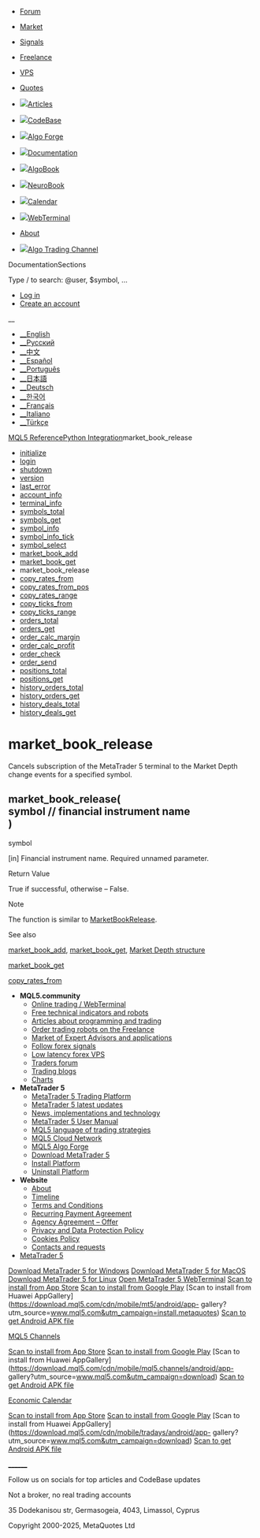 [](https://www.mql5.com "MQL5 - Language of trade strategies built-in the
MetaTrader 5 client terminal")

  * [Forum](/en/forum)
  * [Market](/en/market)
  * [Signals](/en/signals)
  * [Freelance](/en/job)
  * [VPS](/en/vps)
  * [Quotes](/en/quotes/overview)

  * [![](https://c.mql5.com/i/menu/icon-articles4.svg)Articles](/en/articles)
  * [![](https://c.mql5.com/i/menu/icon-code4.svg)CodeBase](/en/code)
  * [![](https://c.mql5.com/i/menu/icon-algoforge4.svg)Algo Forge](https://forge.mql5.io/?lang=en)
  * [![](https://c.mql5.com/i/menu/icon-docs4.svg)Documentation](/en/docs)
  * [![](https://c.mql5.com/i/menu/icon-book4.svg)AlgoBook](/en/book)
  * [![](https://c.mql5.com/i/menu/icon-neurobook4.svg)NeuroBook](/en/neurobook)
  * [![](https://c.mql5.com/i/menu/icon-economic-calendar4.svg)Calendar](/en/economic-calendar)
  * [![](https://c.mql5.com/i/menu/icon-trading4.svg)WebTerminal](https://web.metatrader.app/terminal?mode=demo&lang=en)
  * [About](/en/about)
  * [![](https://c.mql5.com/i/sidebar/tg.svg)Algo Trading Channel](https://t.me/mql5dev "Follow us on socials for top articles and CodeBase updates")

DocumentationSections

Type / to search: @user, $symbol, ...

  * [Log in](https://www.mql5.com/en/auth_login "Please sign in. OpenID supported")
  * [Create an account](https://www.mql5.com/en/auth_register "Please register")

__

  * [__English](/en/docs/python_metatrader5/mt5marketbookrelease_py)
  * [__Русский](/ru/docs/python_metatrader5/mt5marketbookrelease_py)
  * [__中文](/zh/docs/python_metatrader5/mt5marketbookrelease_py)
  * [__Español](/es/docs/python_metatrader5/mt5marketbookrelease_py)
  * [__Português](/pt/docs/python_metatrader5/mt5marketbookrelease_py)
  * [__日本語](/ja/docs/python_metatrader5/mt5marketbookrelease_py)
  * [__Deutsch](/de/docs/python_metatrader5/mt5marketbookrelease_py)
  * [__한국어](/ko/docs/python_metatrader5/mt5marketbookrelease_py)
  * [__Français](/fr/docs/python_metatrader5/mt5marketbookrelease_py)
  * [__Italiano](/it/docs/python_metatrader5/mt5marketbookrelease_py)
  * [__Türkçe](/tr/docs/python_metatrader5/mt5marketbookrelease_py)

[MQL5 Reference](/en/docs "MQL5 Reference")[Python
Integration](/en/docs/python_metatrader5 "Python
Integration")market_book_release

  * [initialize](/en/docs/python_metatrader5/mt5initialize_py "initialize")
  * [login](/en/docs/python_metatrader5/mt5login_py "login")
  * [shutdown](/en/docs/python_metatrader5/mt5shutdown_py "shutdown")
  * [version](/en/docs/python_metatrader5/mt5version_py "version")
  * [last_error](/en/docs/python_metatrader5/mt5lasterror_py "last_error")
  * [account_info](/en/docs/python_metatrader5/mt5accountinfo_py "account_info")
  * [terminal_info](/en/docs/python_metatrader5/mt5terminalinfo_py "terminal_info")
  * [symbols_total](/en/docs/python_metatrader5/mt5symbolstotal_py "symbols_total")
  * [symbols_get](/en/docs/python_metatrader5/mt5symbolsget_py "symbols_get")
  * [symbol_info](/en/docs/python_metatrader5/mt5symbolinfo_py "symbol_info")
  * [symbol_info_tick](/en/docs/python_metatrader5/mt5symbolinfotick_py "symbol_info_tick")
  * [symbol_select](/en/docs/python_metatrader5/mt5symbolselect_py "symbol_select")
  * [market_book_add](/en/docs/python_metatrader5/mt5marketbookadd_py "market_book_add")
  * [market_book_get](/en/docs/python_metatrader5/mt5marketbookget_py "market_book_get")
  * market_book_release
  * [copy_rates_from](/en/docs/python_metatrader5/mt5copyratesfrom_py "copy_rates_from")
  * [copy_rates_from_pos](/en/docs/python_metatrader5/mt5copyratesfrompos_py "copy_rates_from_pos")
  * [copy_rates_range](/en/docs/python_metatrader5/mt5copyratesrange_py "copy_rates_range")
  * [copy_ticks_from](/en/docs/python_metatrader5/mt5copyticksfrom_py "copy_ticks_from")
  * [copy_ticks_range](/en/docs/python_metatrader5/mt5copyticksrange_py "copy_ticks_range")
  * [orders_total](/en/docs/python_metatrader5/mt5orderstotal_py "orders_total")
  * [orders_get](/en/docs/python_metatrader5/mt5ordersget_py "orders_get")
  * [order_calc_margin](/en/docs/python_metatrader5/mt5ordercalcmargin_py "order_calc_margin")
  * [order_calc_profit](/en/docs/python_metatrader5/mt5ordercalcprofit_py "order_calc_profit")
  * [order_check](/en/docs/python_metatrader5/mt5ordercheck_py "order_check")
  * [order_send](/en/docs/python_metatrader5/mt5ordersend_py "order_send")
  * [positions_total](/en/docs/python_metatrader5/mt5positionstotal_py "positions_total")
  * [positions_get](/en/docs/python_metatrader5/mt5positionsget_py "positions_get")
  * [history_orders_total](/en/docs/python_metatrader5/mt5historyorderstotal_py "history_orders_total")
  * [history_orders_get](/en/docs/python_metatrader5/mt5historyordersget_py "history_orders_get")
  * [history_deals_total](/en/docs/python_metatrader5/mt5historydealstotal_py "history_deals_total")
  * [history_deals_get](/en/docs/python_metatrader5/mt5historydealsget_py "history_deals_get")

# market_book_release

Cancels subscription of the MetaTrader 5 terminal to the Market Depth change
events for a specified symbol.

market_book_release(  
   symbol      // financial instrument name  
)  
---  
  
symbol

[in]  Financial instrument name. Required unnamed parameter.

Return Value

True if successful, otherwise – False.

Note

The function is similar to
[MarketBookRelease](/en/docs/marketinformation/marketbookrelease).

See also

[market_book_add](/en/docs/python_metatrader5/mt5marketbookadd_py),
[market_book_get](/en/docs/python_metatrader5/mt5marketbookget_py), [Market
Depth structure](/en/docs/constants/structures/mqlbookinfo)

[market_book_get](/en/docs/python_metatrader5/mt5marketbookget_py
"market_book_get")

[copy_rates_from](/en/docs/python_metatrader5/mt5copyratesfrom_py
"copy_rates_from")

  * **MQL5.community**
    * [Online trading / WebTerminal](https://web.metatrader.app/terminal?mode=demo&lang=en)
    * [Free technical indicators and robots](/en/code)
    * [Articles about programming and trading](/en/articles)
    * [Order trading robots on the Freelance](/en/job)
    * [Market of Expert Advisors and applications ](/en/market)
    * [Follow forex signals](/en/signals)
    * [Low latency forex VPS](/en/vps)
    * [Traders forum](/en/forum)
    * [Trading blogs](/en/blogs)
    * [Charts](/en/charts)
  * **MetaTrader 5**
    * [MetaTrader 5 Trading Platform](https://www.metatrader5.com)
    * [MetaTrader 5 latest updates](https://www.metatrader5.com/en/releasenotes)
    * [News, implementations and technology](https://www.metatrader5.com/en/news)
    * [MetaTrader 5 User Manual](https://www.metatrader5.com/en/terminal/help)
    * [MQL5 language of trading strategies](/en/docs)
    * [MQL5 Cloud Network](https://cloud.mql5.com)
    * [MQL5 Algo Forge](https://forge.mql5.io/?lang=en)
    * [Download MetaTrader 5](https://download.mql5.com/cdn/web/metaquotes.ltd/mt5/mt5setup.exe?utm_source=www.mql5.com&utm_campaign=download)
    * [Install Platform](https://www.metatrader5.com/en/terminal/help/start_advanced/installation)
    * [Uninstall Platform](https://www.metatrader5.com/en/terminal/help/start_advanced/deinstallation)
  * **Website**
    * [About](/en/about)
    * [Timeline](/en/wall)
    * [Terms and Conditions](/en/about/terms)
    * [Recurring Payment Agreement](/en/about/autopayments)
    * [Agency Agreement – Offer](/en/about/agencyagreement)
    * [Privacy and Data Protection Policy](/en/about/privacy)
    * [Cookies Policy](/en/about/cookies)
    * [Contacts and requests](/en/contact)
  * [MetaTrader 5](https://www.metatrader5.com)

[Download MetaTrader 5 for
Windows](https://download.mql5.com/cdn/web/metaquotes.ltd/mt5/mt5setup.exe?utm_source=www.mql5.com&utm_campaign=download)
[Download MetaTrader 5 for
MacOS](https://download.mql5.com/cdn/web/metaquotes.ltd/mt5/MetaTrader5.pkg.zip?utm_source=www.mql5.com&utm_campaign=download)
[Download MetaTrader 5 for
Linux](https://www.mql5.com/en/articles/625?utm_source=www.mql5.com&utm_campaign=download)
[Open MetaTrader 5
WebTerminal](https://web.metatrader.app/terminal?mode=demo&lang=en) [Scan to
install from App
Store](https://download.mql5.com/cdn/mobile/mt5/ios?utm_source=www.mql5.com&utm_campaign=install.metaquotes&hl=en)
[Scan to install from Google
Play](https://download.mql5.com/cdn/mobile/mt5/android?utm_source=www.mql5.com&utm_campaign=install.metaquotes&hl=en)
[Scan to install from Huawei
AppGallery](https://download.mql5.com/cdn/mobile/mt5/android/app-
gallery?utm_source=www.mql5.com&utm_campaign=install.metaquotes) [Scan to get
Android APK
file](https://download.mql5.com/cdn/web/metaquotes.software.corp/mt5/metatrader5.apk?utm_source=www.mql5.com&utm_campaign=install.metaquotes)

[MQL5 Channels](https://www.metatrader5.com/en/news/2270)

[Scan to install from App
Store](https://download.mql5.com/cdn/mobile/mql5.channels/ios?utm_source=www.mql5.com&utm_campaign=download&hl=en)
[Scan to install from Google
Play](https://download.mql5.com/cdn/mobile/mql5.channels/android?utm_source=www.mql5.com&utm_campaign=download&hl=en)
[Scan to install from Huawei
AppGallery](https://download.mql5.com/cdn/mobile/mql5.channels/android/app-
gallery?utm_source=www.mql5.com&utm_campaign=download) [Scan to get Android
APK
file](https://download.mql5.com/cdn/web/metaquotes.software.corp/mql5channels/mql5channels.apk?utm_source=www.mql5.com&utm_campaign=download)

[Economic
Calendar](https://www.tradays.com/en/download?utm_source=www.mql5.com&utm_campaign=download)

[Scan to install from App
Store](https://download.mql5.com/cdn/mobile/tradays/ios?utm_source=www.mql5.com&utm_campaign=download&hl=en)
[Scan to install from Google
Play](https://download.mql5.com/cdn/mobile/tradays/android?utm_source=www.mql5.com&utm_campaign=download&hl=en)
[Scan to install from Huawei
AppGallery](https://download.mql5.com/cdn/mobile/tradays/android/app-
gallery?utm_source=www.mql5.com&utm_campaign=download) [Scan to get Android
APK
file](https://download.mql5.com/cdn/web/metaquotes.software.corp/tradays/tradays.apk?utm_source=www.mql5.com&utm_campaign=download)

[__](https://www.facebook.com/mql5.community/
"Facebook")[__](https://t.me/mql5dev "Telegram")[__](https://x.com/mql5com "X
\(Twitter\)")

Follow us on socials for top articles and CodeBase updates

Not a broker, no real trading accounts

35 Dodekanisou str, Germasogeia, 4043, Limassol, Cyprus

Copyright 2000-2025, MetaQuotes Ltd

